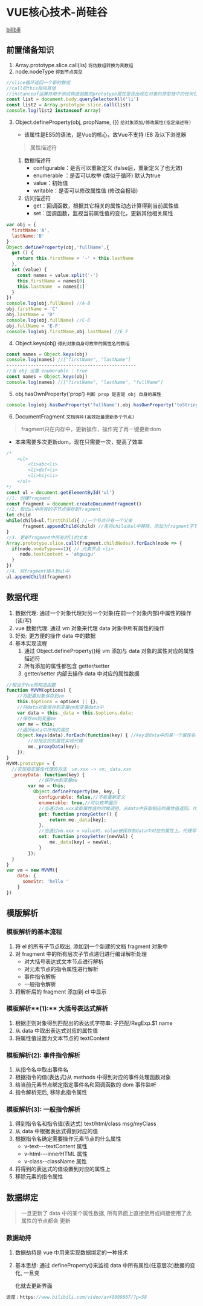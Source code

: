 # VUE核心技术-尚硅谷

[bilibili](https://www.bilibili.com/video/av49099807/?p=45)

## 前置储备知识

1. Array.prototype.slice.call(lis)   `将伪数组转换为真数组 `
2. node.nodeType   `得到节点类型 `

```javascript
//slice循环返回一个新的数组
//call把this指向其他
//instanceof运算符用于测试构造函数的prototype属性是否出现在对象的原型链中的任何位置[MDN]
const list = document.body.querySelectorAll('li')
const list2 = Array.prototype.slice.call(list)
console.log(list2 instanceof Array)
```

3. Object.defineProperty(obj, propName, {})   `给对象添加/修改属性(指定描述符) `

   * 该属性是ES5的语法，是Vue的核心，故Vue不支持 IE8 及以下浏览器 

   > 属性描述符

   1. 数据描述符
      * configurable：是否可以重新定义  (false后，重新定义了也无效)
      * enumerable ：是否可以枚举  (类似于循环) 默认为true
      * value：初始值 
      * writable：是否可以修改属性值  (修改会报错)
   2. 访问描述符
      * get：回调函数，根据其它相关的属性动态计算得到当前属性值
      * set：回调函数，监视当前属性值的变化，更新其他相关属性

```javascript
var obj = {
  firstName:'A',
  lastName:'B'
}
Object.defineProperty(obj,'fullName',{
  get () {
    return this.firstName + '-' + this.lastName
  },
  set (value) {
    const names = value.split('-')
    this.firstName = names[0]
    this.lastName  = names[1]
  }
})
console.log(obj.fullName) //A-B
obj.firstName = 'C'
obj.lastName = 'D'
console.log(obj.fullName) //C-D
obj.fullName = 'E-F'
console.log(obj.firstName,obj.lastName) //E F
```

4. Object.keys(obj)  `得到对象自身可枚举的属性名的数组` 

```javascript
const names = Object.keys(obj)
console.log(names) //["firstName", "lastName"]
------------------------------------------------
//当 obj 设置 enumerable : true 
const names = Object.keys(obj)
console.log(names) //["firstName", "lastName", "fullName"]
```

5. obj.hasOwnProperty('prop')  `判断 prop 是否是 obj 自身的属性 `

```javascript
console.log(obj.hasOwnProperty('fullName'),obj.hasOwnProperty('toString')) //true false
```

6. DocumentFragment  `文档碎片(高效批量更新多个节点) `

> fragment只在内存中，更新操作，操作完了再一键更新dom

* 本来需要多次更新dom，现在只需要一次，提高了效率

```javascript
/*
	<ul>
		<li>abc<li>
		<li>def<li>
		<li>hij<li>
	</ul>
*/
const ul = document.getElementById('ul')
//1. 创建fragment
const fragment = document.createDocumentFragment()
//2. 取出ul中所有的子节点保存到fragment
let child
while(child=ul.firstChild){ //一个节点只有一个父亲
      fragment.appendChild(child) //先将child从ul中移除，添加为fragment子节点
}
//3. 更新fragment中所有的li的文本
Array.prototype.slice.call(fragment.childNodes).forEach(node => {
  if(node.nodeType===1){ // 元素节点 <li>
     node.textContent = 'atguigu'
  }
})
//4. 将fragment插入到ul中
ul.appendChild(fragment)
```

## 数据代理

1. 数据代理: 通过一个对象代理对另一个对象(在前一个对象内部)中属性的操作(读/写) 
2. vue 数据代理: 通过 vm 对象来代理 data 对象中所有属性的操作 
3. 好处: 更方便的操作 data 中的数据 
4. 基本实现流程 
   1. 通过 Object.defineProperty()给 vm 添加与 data 对象的属性对应的属性描述符 
   2. 所有添加的属性都包含 getter/setter 
   3. getter/setter 内部去操作 data 中对应的属性数据 

```javascript
//相当于Vue的构造函数
function MVVM(options) {
    //将配置对象保存到vm
    this.$options = options || {};
  	//将data对象保存到变量vm和变量data中
    var data = this._data = this.$options.data;
    //保存vm到变量me
    var me = this;
    //遍历data中所有的属性
    Object.keys(data).forEach(function(key) { //key是data中的某一个属性名
        //对指定的的属性实现代理
        me._proxyData(key);
    });
}
MVVM.prototype = {
  //实现指定属性代理的方法  vm.xxx -> vm._data.xxx
  _proxyData: function(key) {
    		//保存vm到变量me
        var me = this;
    	  Object.defineProperty(me, key, {
            configurable: false,//不能重新定义
            enumerable: true,//可以枚举遍历
          	//当通过vm.xxx读取属性值的时候调用，从data中获取相应的属性值返回。代理读操作
            get: function proxyGetter() {
                return me._data[key];
            },
          	//当通过vm.xxx = value时，value被保存到data中对应的属性上。代理写操作
            set: function proxySetter(newVal) {
                me._data[key] = newVal;
            }
        });
  }
}
var vm = new MVVM({
    data: {
      someStr: 'hello '
    }
})
```

## 模版解析

### 模板解析的基本流程

1. 将 el 的所有子节点取出, 添加到一个新建的文档 fragment 对象中 
2. 对 fragment 中的所有层次子节点递归进行编译解析处理 
   * 对大括号表达式文本节点进行解析 
   *  对元素节点的指令属性进行解析 
     * 事件指令解析 
     * 一般指令解析 
3. 将解析后的 fragment 添加到 el 中显示

### 模板解析**(1):** 大括号表达式解析 

1. 根据正则对象得到匹配出的表达式字符串: 子匹配/RegExp.$1 name 
2. 从 data 中取出表达式对应的属性值 
3. 将属性值设置为文本节点的 textContent 

### **模板解析**(2): 事件指令解析 

1. 从指令名中取出事件名 
2. 根据指令的值(表达式)从 methods 中得到对应的事件处理函数对象 
3. 给当前元素节点绑定指定事件名和回调函数的 dom 事件监听 
4. 指令解析完后, 移除此指令属性 

### **模板解析**(3): 一般指令解析 

1. 得到指令名和指令值(表达式) text/html/class msg/myClass 
2. 从 data 中根据表达式得到对应的值 
3. 根据指令名确定需要操作元素节点的什么属性 
   * v-text---textContent 属性
   * v-html---innerHTML 属性
   * v-class--className 属性 
4. 将得到的表达式的值设置到对应的属性上 
5. 移除元素的指令属性 

## 数据绑定

> 一旦更新了 data 中的某个属性数据, 所有界面上直接使用或间接使用了此属性的节点都会
> 更新

### 数据劫持 

1. 数据劫持是 vue 中用来实现数据绑定的一种技术 

2. 基本思想: 通过 defineProperty()来监视 data 中所有属性(任意层次)数据的变化, 一旦变 

   化就去更新界面 

```javascript
进度：https://www.bilibili.com/video/av49099807/?p=58
```

